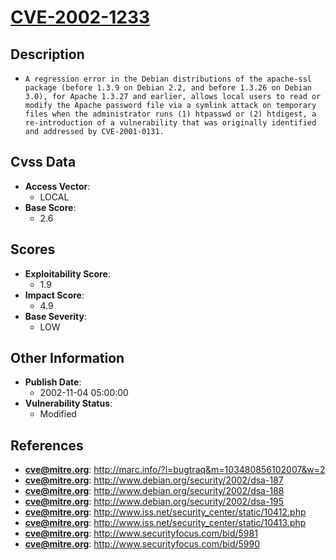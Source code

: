 
# [CVE-2002-1233](http://marc.info/?l=bugtraq&m=103480856102007&w=2)

## Description

- `A regression error in the Debian distributions of the apache-ssl package (before 1.3.9 on Debian 2.2, and before 1.3.26 on Debian 3.0), for Apache 1.3.27 and earlier, allows local users to read or modify the Apache password file via a symlink attack on temporary files when the administrator runs (1) htpasswd or (2) htdigest, a re-introduction of a vulnerability that was originally identified and addressed by CVE-2001-0131.`

## Cvss Data

- **Access Vector**:
  - LOCAL
- **Base Score**:
  - 2.6

## Scores

- **Exploitability Score**:
  - 1.9
- **Impact Score**:
  - 4.9
- **Base Severity**:
  - LOW

## Other Information

- **Publish Date**:
  - 2002-11-04 05:00:00
- **Vulnerability Status**:
  - Modified

## References

- **cve@mitre.org**: http://marc.info/?l=bugtraq&m=103480856102007&w=2
- **cve@mitre.org**: http://www.debian.org/security/2002/dsa-187
- **cve@mitre.org**: http://www.debian.org/security/2002/dsa-188
- **cve@mitre.org**: http://www.debian.org/security/2002/dsa-195
- **cve@mitre.org**: http://www.iss.net/security_center/static/10412.php
- **cve@mitre.org**: http://www.iss.net/security_center/static/10413.php
- **cve@mitre.org**: http://www.securityfocus.com/bid/5981
- **cve@mitre.org**: http://www.securityfocus.com/bid/5990
